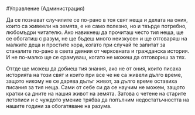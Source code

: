 #Управление (Администрация)

 Да се познават случилите се по-рано в тоя свят неща и делата на ония, които са живеели на земята, е не само полезно, но и твърде потребно, любомъдри читателю. Ако навикнеш да прочиташ често тия неща, ще се обогатиш с разум, не ще бъдеш много неизкусен и ще отговаряш на малките деца и простите хора, когато при случай те запитат за станалите по-рано в света деяния от черковната и гражданска история. И не по-малко ще се срамуваш, когато не можеш да отговориш за тях.

Отгде ще можеш да добиеш тия знания, ако не от ония, които писаха историята на този свят и които при все че не са живели дълго време, защото никому не се дарява дълъг живот, за дълго време оставиха писания за тия неща. Сами от себе си да се научим не можем, защото кратки са дните на нашия живот на земята. Затова с четене на старите летописи и с чуждото умение трябва да попълним недостатъчността на нашите години за обогатяване на разума. 
